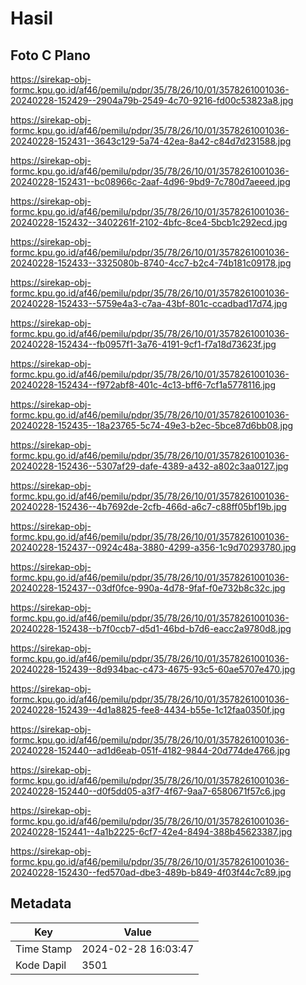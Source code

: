# Hasil

## Foto C Plano

https://sirekap-obj-formc.kpu.go.id/af46/pemilu/pdpr/35/78/26/10/01/3578261001036-20240228-152429--2904a79b-2549-4c70-9216-fd00c53823a8.jpg

https://sirekap-obj-formc.kpu.go.id/af46/pemilu/pdpr/35/78/26/10/01/3578261001036-20240228-152431--3643c129-5a74-42ea-8a42-c84d7d231588.jpg

https://sirekap-obj-formc.kpu.go.id/af46/pemilu/pdpr/35/78/26/10/01/3578261001036-20240228-152431--bc08966c-2aaf-4d96-9bd9-7c780d7aeeed.jpg

https://sirekap-obj-formc.kpu.go.id/af46/pemilu/pdpr/35/78/26/10/01/3578261001036-20240228-152432--3402261f-2102-4bfc-8ce4-5bcb1c292ecd.jpg

https://sirekap-obj-formc.kpu.go.id/af46/pemilu/pdpr/35/78/26/10/01/3578261001036-20240228-152433--3325080b-8740-4cc7-b2c4-74b181c09178.jpg

https://sirekap-obj-formc.kpu.go.id/af46/pemilu/pdpr/35/78/26/10/01/3578261001036-20240228-152433--5759e4a3-c7aa-43bf-801c-ccadbad17d74.jpg

https://sirekap-obj-formc.kpu.go.id/af46/pemilu/pdpr/35/78/26/10/01/3578261001036-20240228-152434--fb0957f1-3a76-4191-9cf1-f7a18d73623f.jpg

https://sirekap-obj-formc.kpu.go.id/af46/pemilu/pdpr/35/78/26/10/01/3578261001036-20240228-152434--f972abf8-401c-4c13-bff6-7cf1a5778116.jpg

https://sirekap-obj-formc.kpu.go.id/af46/pemilu/pdpr/35/78/26/10/01/3578261001036-20240228-152435--18a23765-5c74-49e3-b2ec-5bce87d6bb08.jpg

https://sirekap-obj-formc.kpu.go.id/af46/pemilu/pdpr/35/78/26/10/01/3578261001036-20240228-152436--5307af29-dafe-4389-a432-a802c3aa0127.jpg

https://sirekap-obj-formc.kpu.go.id/af46/pemilu/pdpr/35/78/26/10/01/3578261001036-20240228-152436--4b7692de-2cfb-466d-a6c7-c88ff05bf19b.jpg

https://sirekap-obj-formc.kpu.go.id/af46/pemilu/pdpr/35/78/26/10/01/3578261001036-20240228-152437--0924c48a-3880-4299-a356-1c9d70293780.jpg

https://sirekap-obj-formc.kpu.go.id/af46/pemilu/pdpr/35/78/26/10/01/3578261001036-20240228-152437--03df0fce-990a-4d78-9faf-f0e732b8c32c.jpg

https://sirekap-obj-formc.kpu.go.id/af46/pemilu/pdpr/35/78/26/10/01/3578261001036-20240228-152438--b7f0ccb7-d5d1-46bd-b7d6-eacc2a9780d8.jpg

https://sirekap-obj-formc.kpu.go.id/af46/pemilu/pdpr/35/78/26/10/01/3578261001036-20240228-152439--8d934bac-c473-4675-93c5-60ae5707e470.jpg

https://sirekap-obj-formc.kpu.go.id/af46/pemilu/pdpr/35/78/26/10/01/3578261001036-20240228-152439--4d1a8825-fee8-4434-b55e-1c12faa0350f.jpg

https://sirekap-obj-formc.kpu.go.id/af46/pemilu/pdpr/35/78/26/10/01/3578261001036-20240228-152440--ad1d6eab-051f-4182-9844-20d774de4766.jpg

https://sirekap-obj-formc.kpu.go.id/af46/pemilu/pdpr/35/78/26/10/01/3578261001036-20240228-152440--d0f5dd05-a3f7-4f67-9aa7-6580671f57c6.jpg

https://sirekap-obj-formc.kpu.go.id/af46/pemilu/pdpr/35/78/26/10/01/3578261001036-20240228-152441--4a1b2225-6cf7-42e4-8494-388b45623387.jpg

https://sirekap-obj-formc.kpu.go.id/af46/pemilu/pdpr/35/78/26/10/01/3578261001036-20240228-152430--fed570ad-dbe3-489b-b849-4f03f44c7c89.jpg


## Metadata

| Key        | Value               |
| ---------- | ------------------- |
| Time Stamp | 2024-02-28 16:03:47 |
| Kode Dapil | 3501                |



